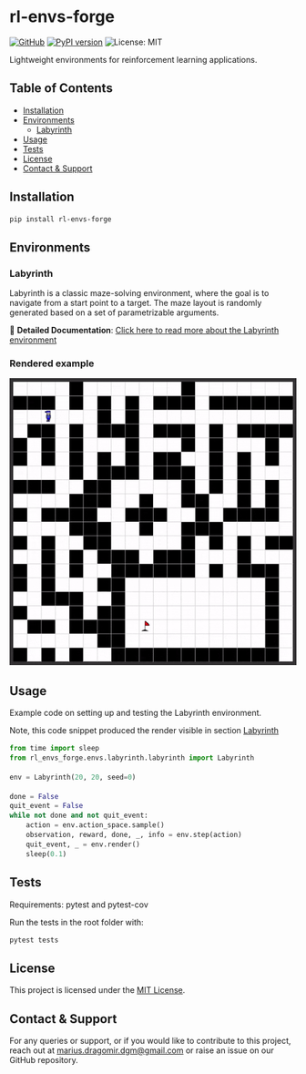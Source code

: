 # rl-envs-forge
<!-- Badges -->
[![GitHub](https://img.shields.io/badge/-GitHub-black?logo=github)](https://github.com/mariusdgm/rl-envs-forge)
[![PyPI version](https://img.shields.io/pypi/v/rl-envs-forge.svg)](https://pypi.org/project/rl-envs-forge/)
![License: MIT](https://img.shields.io/github/license/mariusdgm/rl-envs-forge)
<!--  -->

Lightweight environments for reinforcement learning applications.

## Table of Contents

- [Installation](#installation)
- [Environments](#environments)
  - [Labyrinth](#labyrinth)
- [Usage](#usage)
- [Tests](#tests)
- [License](#license)
- [Contact & Support](#contact--support)

## Installation

```bash
pip install rl-envs-forge
```

## Environments

### Labyrinth

Labyrinth is a classic maze-solving environment, where the goal is to navigate from a start point to a target. The maze layout is randomly generated based on a set of parametrizable arguments.

📖 **Detailed Documentation**: [Click here to read more about the Labyrinth environment](https://github.com/mariusdgm/rl-envs-forge/blob/main/rl_envs_forge/envs/labyrinth/README.md)

### Rendered example

![Labyrinth render GIF](https://raw.githubusercontent.com/mariusdgm/rl-envs-forge/main/assets/labyrinth/doc_imgs/auto_play_demo.gif)

## Usage

Example code on setting up and testing the Labyrinth environment.

Note, this code snippet produced the render visible in section [Labyrinth](#labyrinth)

```python
from time import sleep
from rl_envs_forge.envs.labyrinth.labyrinth import Labyrinth

env = Labyrinth(20, 20, seed=0)

done = False
quit_event = False
while not done and not quit_event:
    action = env.action_space.sample()  
    observation, reward, done, _, info = env.step(action)
    quit_event, _ = env.render()
    sleep(0.1)
```

## Tests

Requirements: pytest and pytest-cov

Run the tests in the root folder with:

```bash
pytest tests
```

## License

This project is licensed under the [MIT License](./LICENSE).

## Contact & Support

For any queries or support, or if you would like to contribute to this project, reach out at [marius.dragomir.dgm@gmail.com](mailto:marius.dragomir.dgm@gmail.com) or raise an issue on our GitHub repository.
